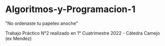 # Algoritmos-y-Programacion-1
"No ordenaste tu papeleo anoche"

Trabajo Práctico N°2 realizado en 1° Cuatrimestre 2022 - Cátedra Camejo (ex Mendez)
